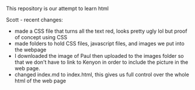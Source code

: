 This repository is our attempt to learn html

Scott - recent changes:
<ul>
  <li>made a CSS file that turns all the text red, looks pretty ugly lol but proof of concept using CSS</li>
  <li>made folders to hold CSS files, javascript files, and images we put into the webpage</li>
  <li>I downloaded the image of Paul then uploaded to the images folder so that we don't have to link to Kenyon in order to include the picture in the web page. 
  <li>changed index.md to index.html, this gives us full control over the whole html of the web page</li>
</ul>
